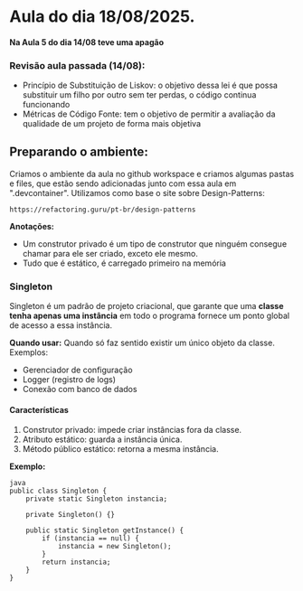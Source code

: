 # Aula do dia 18/08/2025.

#### **Na Aula 5 do dia 14/08 teve uma apagão**

### **Revisão aula passada (14/08):**
- Princípio de Substituição de Liskov: o objetivo dessa lei é que possa substituir um filho por outro sem ter perdas, o código continua funcionando
- Métricas de Código Fonte: tem o objetivo de permitir a avaliação da qualidade de um projeto de forma mais objetiva

## **Preparando o ambiente:** 
Criamos o ambiente da aula no github workspace e criamos algumas pastas e files, que estão sendo adicionadas junto com essa aula em ".devcontainer".
Utilizamos como base o site sobre Design-Patterns:
```
https://refactoring.guru/pt-br/design-patterns
```

**Anotações:**
- Um construtor privado é um tipo de construtor que ninguém consegue chamar para ele ser criado, exceto ele mesmo.
- Tudo que é estático, é carregado primeiro na memória

### Singleton
Singleton é um padrão de projeto criacional, que garante que uma **classe tenha apenas uma instância** em todo o programa fornece um ponto global de acesso a essa instância.  

**Quando usar:** Quando só faz sentido existir um único objeto da classe. Exemplos:
- Gerenciador de configuração
- Logger (registro de logs)
- Conexão com banco de dados

#### Características
1. Construtor privado: impede criar instâncias fora da classe.  
2. Atributo estático: guarda a instância única.  
3. Método público estático: retorna a mesma instância.  

**Exemplo:**
```
java
public class Singleton {
    private static Singleton instancia;

    private Singleton() {}

    public static Singleton getInstance() {
        if (instancia == null) {
            instancia = new Singleton();
        }
        return instancia;
    }
}
```